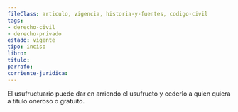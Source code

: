 ```yaml
---
fileClass: articulo, vigencia, historia-y-fuentes, codigo-civil
tags:
- derecho-civil
- derecho-privado
estado: vigente
tipo: inciso
libro:
titulo:
parrafo:
corriente-juridica:
---
```

El usufructuario puede dar en arriendo el usufructo y cederlo a quien quiera a título oneroso o gratuito.